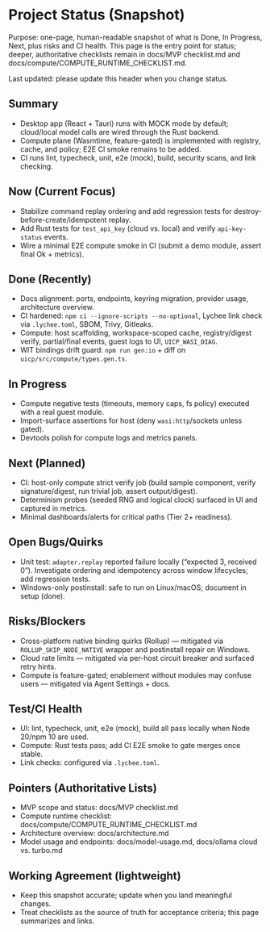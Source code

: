 # Project Status (Snapshot)

Purpose: one-page, human-readable snapshot of what is Done, In Progress, Next, plus risks and CI health. This page is the entry point for status; deeper, authoritative checklists remain in docs/MVP checklist.md and docs/compute/COMPUTE_RUNTIME_CHECKLIST.md.

Last updated: please update this header when you change status.

## Summary
- Desktop app (React + Tauri) runs with MOCK mode by default; cloud/local model calls are wired through the Rust backend.
- Compute plane (Wasmtime, feature-gated) is implemented with registry, cache, and policy; E2E CI smoke remains to be added.
- CI runs lint, typecheck, unit, e2e (mock), build, security scans, and link checking.

## Now (Current Focus)
- Stabilize command replay ordering and add regression tests for destroy-before-create/idempotent replay.
- Add Rust tests for `test_api_key` (cloud vs. local) and verify `api-key-status` events.
- Wire a minimal E2E compute smoke in CI (submit a demo module, assert final Ok + metrics).

## Done (Recently)
- Docs alignment: ports, endpoints, keyring migration, provider usage, architecture overview.
- CI hardened: `npm ci --ignore-scripts --no-optional`, Lychee link check via `.lychee.toml`, SBOM, Trivy, Gitleaks.
- Compute: host scaffolding, workspace-scoped cache, registry/digest verify, partial/final events, guest logs to UI, `UICP_WASI_DIAG`.
- WIT bindings drift guard: `npm run gen:io` + diff on `uicp/src/compute/types.gen.ts`.

## In Progress
- Compute negative tests (timeouts, memory caps, fs policy) executed with a real guest module.
- Import-surface assertions for host (deny `wasi:http`/sockets unless gated).
- Devtools polish for compute logs and metrics panels.

## Next (Planned)
- CI: host-only compute strict verify job (build sample component, verify signature/digest, run trivial job, assert output/digest).
- Determinism probes (seeded RNG and logical clock) surfaced in UI and captured in metrics.
- Minimal dashboards/alerts for critical paths (Tier 2+ readiness).

## Open Bugs/Quirks
- Unit test: `adapter.replay` reported failure locally (“expected 3, received 0”). Investigate ordering and idempotency across window lifecycles; add regression tests.
- Windows-only postinstall: safe to run on Linux/macOS; document in setup (done).

## Risks/Blockers
- Cross-platform native binding quirks (Rollup) — mitigated via `ROLLUP_SKIP_NODE_NATIVE` wrapper and postinstall repair on Windows.
- Cloud rate limits — mitigated via per-host circuit breaker and surfaced retry hints.
- Compute is feature-gated; enablement without modules may confuse users — mitigated via Agent Settings + docs.

## Test/CI Health
- UI: lint, typecheck, unit, e2e (mock), build all pass locally when Node 20/npm 10 are used.
- Compute: Rust tests pass; add CI E2E smoke to gate merges once stable.
- Link checks: configured via `.lychee.toml`.

## Pointers (Authoritative Lists)
- MVP scope and status: docs/MVP checklist.md
- Compute runtime checklist: docs/compute/COMPUTE_RUNTIME_CHECKLIST.md
- Architecture overview: docs/architecture.md
- Model usage and endpoints: docs/model-usage.md, docs/ollama cloud vs. turbo.md

## Working Agreement (lightweight)
- Keep this snapshot accurate; update when you land meaningful changes.
- Treat checklists as the source of truth for acceptance criteria; this page summarizes and links.
